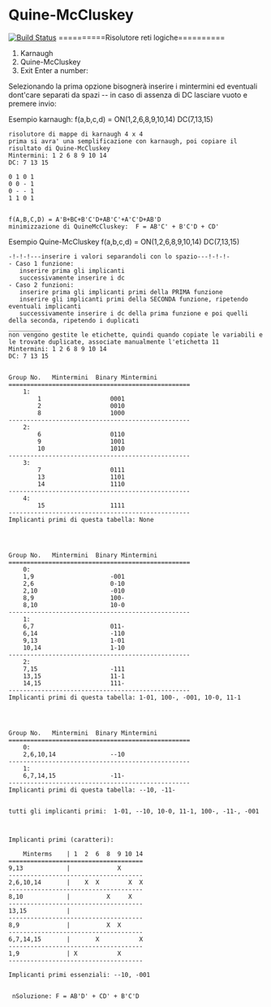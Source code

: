 # Quine-McCluskey
[![Build Status](https://travis-ci.org/codecentric/springboot-sample-app.svg?branch=master)](https://travis-ci.org/codecentric/springboot-sample-app)
==========Risolutore reti logiche==========
1) Karnaugh
2) Quine-McCluskey
0) Exit
Enter a number: 

Selezionando la prima opzione bisognerà inserire i mintermini ed eventuali dont'care separati da spazi
-- in caso di assenza di DC lasciare vuoto e premere invio:

Esempio karnaugh:
f(a,b,c,d) = ON(1,2,6,8,9,10,14) DC(7,13,15)

    risolutore di mappe di karnaugh 4 x 4 
    prima si avra' una semplificazione con karnaugh, poi copiare il risultato di Quine-McCluskey
    Mintermini: 1 2 6 8 9 10 14 
    DC: 7 13 15

    0 1 0 1 
    0 0 - 1 
    0 - - 1 
    1 1 0 1 


    f(A,B,C,D) = A'B+BC+B'C'D+AB'C'+A'C'D+AB'D
    minimizzazione di QuineMcCluskey:  F = AB'C' + B'C'D + CD'
    
Esempio Quine-McCluskey
f(a,b,c,d) = ON(1,2,6,8,9,10,14) DC(7,13,15)

    -!-!-!---inserire i valori separandoli con lo spazio---!-!-!-
    - Caso 1 funzione:
       inserire prima gli implicanti
       successivamente inserire i dc
    - Caso 2 funzioni:
       inserire prima gli implicanti primi della PRIMA funzione 
       inserire gli implicanti primi della SECONDA funzione, ripetendo eventuali implicanti
       successivamente inserire i dc della prima funzione e poi quelli della seconda, ripetendo i duplicati
    _________
    non vengono gestite le etichette, quindi quando copiate le variabili e le trovate duplicate, associate manualmente l'etichetta 11
    Mintermini: 1 2 6 8 9 10 14
    DC: 7 13 15


    Group No.	Mintermini	Binary Mintermini
    ==================================================
        1:
            1                   0001
            2                   0010
            8                   1000
    --------------------------------------------------
        2:
            6                   0110
            9                   1001
            10                  1010
    --------------------------------------------------
        3:
            7                   0111
            13                  1101
            14                  1110
    --------------------------------------------------
        4:
            15                  1111
    --------------------------------------------------
    Implicanti primi di questa tabella: None




    Group No.	Mintermini	Binary Mintermini
    ==================================================
        0:
        1,9                     -001
        2,6                     0-10
        2,10                    -010
        8,9                     100-
        8,10                    10-0
    --------------------------------------------------
        1:
        6,7                     011-
        6,14                    -110
        9,13                    1-01
        10,14                   1-10
    --------------------------------------------------
        2:
        7,15                    -111
        13,15                   11-1
        14,15                   111-
    --------------------------------------------------
    Implicanti primi di questa tabella: 1-01, 100-, -001, 10-0, 11-1




    Group No.	Mintermini	Binary Mintermini
    ==================================================
        0:
        2,6,10,14               --10
    --------------------------------------------------
        1:
        6,7,14,15               -11-
    --------------------------------------------------
    Implicanti primi di questa tabella: --10, -11-


    tutti gli implicanti primi:  1-01, --10, 10-0, 11-1, 100-, -11-, -001



    Implicanti primi (caratteri):

        Minterms    | 1  2  6  8  9 10 14
    =====================================
    9,13            |             X
    -------------------------------------
    2,6,10,14       |    X  X        X  X
    -------------------------------------
    8,10            |          X     X
    -------------------------------------
    13,15           |
    -------------------------------------
    8,9             |          X  X
    -------------------------------------
    6,7,14,15       |       X           X
    -------------------------------------
    1,9             | X           X
    -------------------------------------

    Implicanti primi essenziali: --10, -001


     nSoluzione: F = AB'D' + CD' + B'C'D
